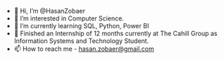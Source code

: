 - 👋 Hi, I’m @HasanZobaer
- 👀 I’m interested in Computer Science.
- 🌱 I’m currently learning SQL, Python, Power BI
- 💞️ Finished an Internship of 12 months currently at The Cahill Group as Information Systems and Technology Student.
- 📫 How to reach me - hasan.zobaer@gmail.com

<!---
HasanZobaer/HasanZobaer is a ✨ special ✨ repository because its `README.md` (this file) appears on your GitHub profile.
You can click the Preview link to take a look at your changes.
--->
